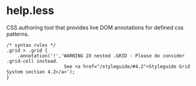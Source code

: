 # help.less
CSS authoring tool that provides live DOM annotations for defined css patterns.

```Less
/* syntax rules */
.grid > .grid {
    .annotation('!','WARNING 2X nested .GRID - Please do consider .grid-cell instead.
                     See <a href="/styleguide/#4.2">Styleguide Grid System section 4.2</a>');
}
```